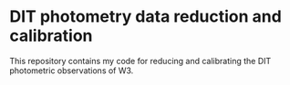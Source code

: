 # DIT photometry data reduction and calibration

This repository contains my code for reducing and calibrating the DIT photometric observations of W3.
